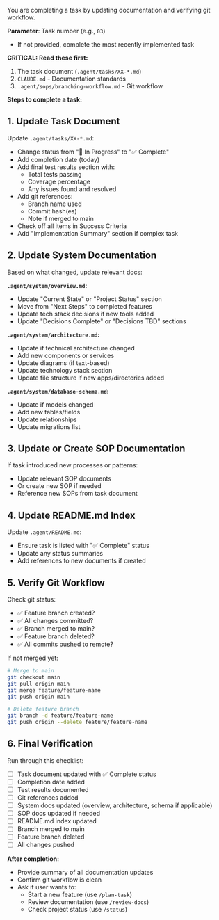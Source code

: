 You are completing a task by updating documentation and verifying git workflow.

**Parameter**: Task number (e.g., `03`)
- If not provided, complete the most recently implemented task

**CRITICAL: Read these first:**
1. The task document (`.agent/tasks/XX-*.md`)
2. `CLAUDE.md` - Documentation standards
3. `.agent/sops/branching-workflow.md` - Git workflow

**Steps to complete a task:**

## 1. Update Task Document

Update `.agent/tasks/XX-*.md`:
- Change status from "🔄 In Progress" to "✅ Complete"
- Add completion date (today)
- Add final test results section with:
  - Total tests passing
  - Coverage percentage
  - Any issues found and resolved
- Add git references:
  - Branch name used
  - Commit hash(es)
  - Note if merged to main
- Check off all items in Success Criteria
- Add "Implementation Summary" section if complex task

## 2. Update System Documentation

Based on what changed, update relevant docs:

**`.agent/system/overview.md`:**
- Update "Current State" or "Project Status" section
- Move from "Next Steps" to completed features
- Update tech stack decisions if new tools added
- Update "Decisions Complete" or "Decisions TBD" sections

**`.agent/system/architecture.md`:**
- Update if technical architecture changed
- Add new components or services
- Update diagrams (if text-based)
- Update technology stack section
- Update file structure if new apps/directories added

**`.agent/system/database-schema.md`:**
- Update if models changed
- Add new tables/fields
- Update relationships
- Update migrations list

## 3. Update or Create SOP Documentation

If task introduced new processes or patterns:
- Update relevant SOP documents
- Or create new SOP if needed
- Reference new SOPs from task document

## 4. Update README.md Index

Update `.agent/README.md`:
- Ensure task is listed with "✅ Complete" status
- Update any status summaries
- Add references to new documents if created

## 5. Verify Git Workflow

Check git status:
- ✅ Feature branch created?
- ✅ All changes committed?
- ✅ Branch merged to main?
- ✅ Feature branch deleted?
- ✅ All commits pushed to remote?

If not merged yet:
```bash
# Merge to main
git checkout main
git pull origin main
git merge feature/feature-name
git push origin main

# Delete feature branch
git branch -d feature/feature-name
git push origin --delete feature/feature-name
```

## 6. Final Verification

Run through this checklist:
- [ ] Task document updated with ✅ Complete status
- [ ] Completion date added
- [ ] Test results documented
- [ ] Git references added
- [ ] System docs updated (overview, architecture, schema if applicable)
- [ ] SOP docs updated if needed
- [ ] README.md index updated
- [ ] Branch merged to main
- [ ] Feature branch deleted
- [ ] All changes pushed

**After completion:**
- Provide summary of all documentation updates
- Confirm git workflow is clean
- Ask if user wants to:
  - Start a new feature (use `/plan-task`)
  - Review documentation (use `/review-docs`)
  - Check project status (use `/status`)
